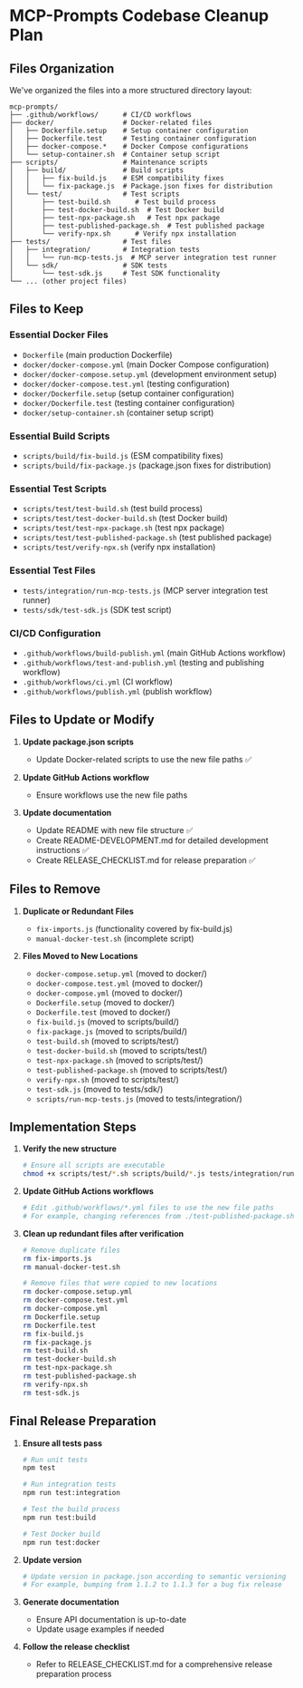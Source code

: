 # MCP-Prompts Codebase Cleanup Plan

## Files Organization

We've organized the files into a more structured directory layout:

```
mcp-prompts/
├── .github/workflows/      # CI/CD workflows
├── docker/                 # Docker-related files
│   ├── Dockerfile.setup    # Setup container configuration
│   ├── Dockerfile.test     # Testing container configuration
│   ├── docker-compose.*    # Docker Compose configurations
│   └── setup-container.sh  # Container setup script
├── scripts/                # Maintenance scripts
│   ├── build/              # Build scripts
│   │   ├── fix-build.js    # ESM compatibility fixes
│   │   └── fix-package.js  # Package.json fixes for distribution
│   └── test/               # Test scripts
│       ├── test-build.sh      # Test build process
│       ├── test-docker-build.sh  # Test Docker build
│       ├── test-npx-package.sh   # Test npx package
│       ├── test-published-package.sh  # Test published package
│       └── verify-npx.sh      # Verify npx installation
├── tests/                  # Test files
│   ├── integration/        # Integration tests
│   │   └── run-mcp-tests.js  # MCP server integration test runner
│   └── sdk/                # SDK tests
│       └── test-sdk.js     # Test SDK functionality
└── ... (other project files)
```

## Files to Keep

### Essential Docker Files
- `Dockerfile` (main production Dockerfile)
- `docker/docker-compose.yml` (main Docker Compose configuration)
- `docker/docker-compose.setup.yml` (development environment setup)
- `docker/docker-compose.test.yml` (testing configuration)
- `docker/Dockerfile.setup` (setup container configuration)
- `docker/Dockerfile.test` (testing container configuration)
- `docker/setup-container.sh` (container setup script)

### Essential Build Scripts
- `scripts/build/fix-build.js` (ESM compatibility fixes)
- `scripts/build/fix-package.js` (package.json fixes for distribution)

### Essential Test Scripts
- `scripts/test/test-build.sh` (test build process)
- `scripts/test/test-docker-build.sh` (test Docker build)
- `scripts/test/test-npx-package.sh` (test npx package)
- `scripts/test/test-published-package.sh` (test published package)
- `scripts/test/verify-npx.sh` (verify npx installation)

### Essential Test Files
- `tests/integration/run-mcp-tests.js` (MCP server integration test runner)
- `tests/sdk/test-sdk.js` (SDK test script)

### CI/CD Configuration
- `.github/workflows/build-publish.yml` (main GitHub Actions workflow)
- `.github/workflows/test-and-publish.yml` (testing and publishing workflow)
- `.github/workflows/ci.yml` (CI workflow)
- `.github/workflows/publish.yml` (publish workflow)

## Files to Update or Modify

1. **Update package.json scripts**
   - Update Docker-related scripts to use the new file paths ✅

2. **Update GitHub Actions workflow**
   - Ensure workflows use the new file paths

3. **Update documentation**
   - Update README with new file structure ✅
   - Create README-DEVELOPMENT.md for detailed development instructions ✅
   - Create RELEASE_CHECKLIST.md for release preparation ✅

## Files to Remove

1. **Duplicate or Redundant Files**
   - `fix-imports.js` (functionality covered by fix-build.js)
   - `manual-docker-test.sh` (incomplete script)

2. **Files Moved to New Locations**
   - `docker-compose.setup.yml` (moved to docker/)
   - `docker-compose.test.yml` (moved to docker/)
   - `docker-compose.yml` (moved to docker/)
   - `Dockerfile.setup` (moved to docker/)
   - `Dockerfile.test` (moved to docker/)
   - `fix-build.js` (moved to scripts/build/)
   - `fix-package.js` (moved to scripts/build/)
   - `test-build.sh` (moved to scripts/test/)
   - `test-docker-build.sh` (moved to scripts/test/)
   - `test-npx-package.sh` (moved to scripts/test/)
   - `test-published-package.sh` (moved to scripts/test/)
   - `verify-npx.sh` (moved to scripts/test/)
   - `test-sdk.js` (moved to tests/sdk/)
   - `scripts/run-mcp-tests.js` (moved to tests/integration/)

## Implementation Steps

1. **Verify the new structure**
   ```bash
   # Ensure all scripts are executable
   chmod +x scripts/test/*.sh scripts/build/*.js tests/integration/run-mcp-tests.js tests/sdk/test-sdk.js
   ```

2. **Update GitHub Actions workflows**
   ```bash
   # Edit .github/workflows/*.yml files to use the new file paths
   # For example, changing references from ./test-published-package.sh to ./scripts/test/test-published-package.sh
   ```

3. **Clean up redundant files after verification**
   ```bash
   # Remove duplicate files
   rm fix-imports.js
   rm manual-docker-test.sh
   
   # Remove files that were copied to new locations
   rm docker-compose.setup.yml
   rm docker-compose.test.yml
   rm docker-compose.yml
   rm Dockerfile.setup
   rm Dockerfile.test
   rm fix-build.js
   rm fix-package.js
   rm test-build.sh
   rm test-docker-build.sh
   rm test-npx-package.sh
   rm test-published-package.sh
   rm verify-npx.sh
   rm test-sdk.js
   ```

## Final Release Preparation

1. **Ensure all tests pass**
   ```bash
   # Run unit tests
   npm test
   
   # Run integration tests
   npm run test:integration
   
   # Test the build process
   npm run test:build
   
   # Test Docker build
   npm run test:docker
   ```

2. **Update version**
   ```bash
   # Update version in package.json according to semantic versioning
   # For example, bumping from 1.1.2 to 1.1.3 for a bug fix release
   ```

3. **Generate documentation**
   - Ensure API documentation is up-to-date
   - Update usage examples if needed

4. **Follow the release checklist**
   - Refer to RELEASE_CHECKLIST.md for a comprehensive release preparation process 